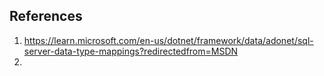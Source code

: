 ## References

1) https://learn.microsoft.com/en-us/dotnet/framework/data/adonet/sql-server-data-type-mappings?redirectedfrom=MSDN
2) 
